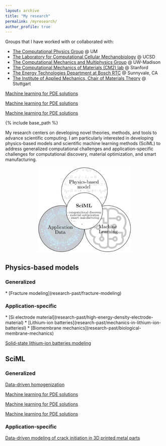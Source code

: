 ```yaml
---
layout: archive
title: "My research"
permalink: /myresearch/
author_profile: true
---
```


Groups that I have worked with or collaborated with:
* [The Computational Physics Group](http://www.umich.edu/~compphys/index.html) @ UM
* [The Laboratory for Computational Cellular Mechanobiology](https://sites.google.com/eng.ucsd.edu/prangamani/home?authuser=0) @ UCSD
* [The Computational Mechanics and Multiphysics Group](https://compphys.me.wisc.edu/) @ UW-Madison
* [The Computational Mechanics of Materials (CM2) lab](https://cm2.stanford.edu/) @ Stanford
* [The Energy Technologies Department at Bosch RTC](https://www.bosch.com/research/know-how/research-experts/jake-christensen-ph-d/) @ Sunnyvale, CA
* [The Institute of Applied Mechanics, Chair of Materials Theory](https://www.mib.uni-stuttgart.de/en/chair1/) @ Stuttgart

[Machine learning for PDE solutions](research-nn-based-pde-solver)

[Machine learning for PDE solutions](1-nn-based-pde-solver)

[Machine learning for PDE solutions](https://xiaoxuanzhangcm.github.io/research-nn-based-pde-solver/)

{% include base_path %}

My research centers on developing novel theories, methods, and tools to advance scientific computing. I am particularly interested in developing physics-based models and scientific machine learning methods (SciML) to address generalized computational challenges and application-specific challenges for computational discovery, material optimization, and smart manufacturing. 

<p style="text-align:center">
<img src="/images/research/overview.png" alt="" width="300px" > 

<h2>Physics-based models </h2>
<h3>Generalized </h3>
* [Fracture modeling](research-past/fracture-modeling)

<h3>Application-specific </h3>
* [Si electrode material](research-past/high-energy-density-electrode-material)
* [Lithium-ion batteries](research-past/mechanics-in-lithium-ion-batteriesl)
* [Biomembrane mechanics](research-past/biological-membrane-mechanics)

[Solid-state lithium-ion batteries modeling](research-current/ssb)


<h2>SciML</h2>
<h3>Generalized </h3>

[Data-driven homogenization](research-past/data-driven-homogenization)

[Machine learning for PDE solutions](research-nn-based-pde-solver)

[Machine learning for PDE solutions](1-nn-based-pde-solver)

[Machine learning for PDE solutions](https://xiaoxuanzhangcm.github.io/research-nn-based-pde-solver/)

<h3>Application-specific </h3>

[Data-driven modeling of crack initiation in 3D printed metal parts](research-current/am-porosity)

